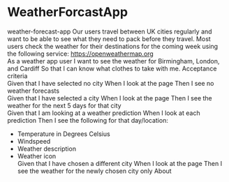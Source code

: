 # WeatherForcastApp

weather-forecast-app
Our users travel between UK cities regularly and want to be able to see what they need to pack before they travel. Most users check the weather for their destinations for the coming week using the following service: https://openweathermap.org
<br/>
As a weather app user I want to see the weather for Birmingham, London, and Cardiff So that I can know what clothes to take with me. Acceptance criteria
<br/>
Given that I have selected no city When I look at the page Then I see no weather forecasts
<br/>
Given that I have selected a city When I look at the page Then I see the weather for the next 5 days for that city
<br/>
Given that I am looking at a weather prediction When I look at each prediction Then I see the following for that day/location:
<br/>

- Temperature in Degrees Celsius
- Windspeed
- Weather description
- Weather icon
  <br/>
  Given that I have chosen a different city When I look at the page Then I see the weather for the newly chosen city only
  About
